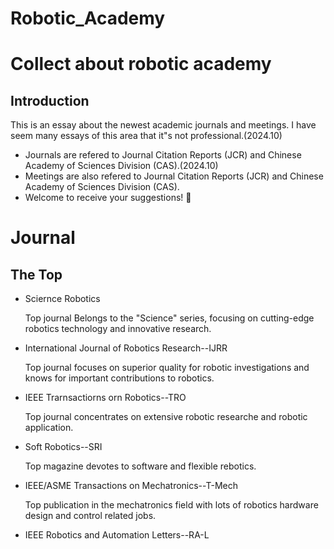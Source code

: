 # Robotic_Academy
# Collect about robotic academy 
## Introduction
This is an essay about the newest academic journals and meetings. I have seem many essays of this area that it"s not professional.(2024.10)
+  Journals are refered to Journal Citation Reports (JCR) and Chinese Academy of Sciences Division (CAS).(2024.10)
+  Meetings are also refered to Journal Citation Reports (JCR) and Chinese Academy of Sciences Division (CAS).
+  Welcome to receive your suggestions! :hear_no_evil: 

# Journal
## The Top
+ Sciernce Robotics

  Top journal Belongs to the "Science" series, focusing on cutting-edge robotics technology and innovative research.
  
+ International Journal of Robotics Research--IJRR
  
  Top journal focuses on superior quality for robotic investigations and knows for important contributions to robotics.

+ IEEE Trarnsactiorns orn Robotics--TRO
  
  Top journal concentrates on extensive robotic researche and robotic application.

+ Soft Robotics--SRI
  
  Top magazine devotes to software and flexible rebotics.

+ IEEE/ASME Transactions on Mechatronics--T-Mech

  Top publication in the mechatronics field with lots of robotics hardware design and control related jobs.

+ IEEE Robotics and Automation Letters--RA-L

